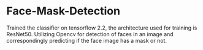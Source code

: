 # Face-Mask-Detection
Trained the classifier on tensorflow 2.2, the architecture used for training is ResNet50.
Utilizing Opencv for detection of faces in an image and correspondingly predicting if the face image has a mask or not.

